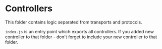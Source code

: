# Controllers

This folder contains logic separated from transports and protocols.

`index.js` is an entry point which exports all controllers.
If you added new controller to that folder - don't forget to include your new controller to that folder.